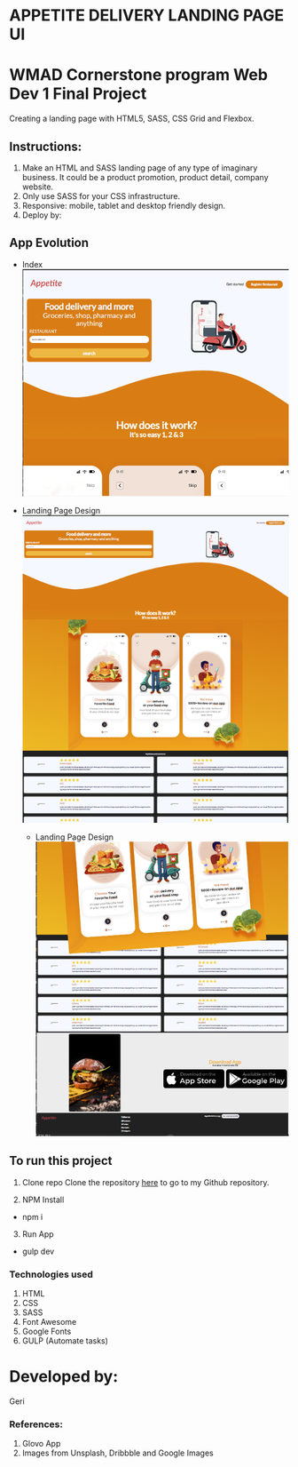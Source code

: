 # APPETITE DELIVERY LANDING PAGE UI

# WMAD Cornerstone program Web Dev 1 Final Project
Creating a landing page with HTML5, SASS, CSS Grid and Flexbox.

## Instructions:
1. Make an HTML and SASS landing page of any type of imaginary business. It could
be a product promotion, product detail, company website.
2. Only use SASS for your CSS infrastructure.
3. Responsive: mobile, tablet and desktop friendly design.
4. Deploy by:

## App Evolution

- Index
  ![alt text](./build/img/readme-app1.png "image")

- Landing Page Design
  ![alt text](./build/img/readme-app-2.png "image")

  - Landing Page Design
  ![alt text](./build/img/readme-app-3.png "image")

## To run this project

1. Clone repo
Clone the repository [here]( https://github.com/chicacode/appetite-delivery-app.git) to go to my Github repository.

2. NPM Install
- npm i

3. Run App
- gulp dev


### Technologies used

1. HTML
2. CSS
3. SASS
4. Font Awesome
5. Google Fonts
6. GULP (Automate tasks)

# Developed by:
Geri

### References:

1. Glovo App
2. Images from Unsplash, Dribbble and Google Images